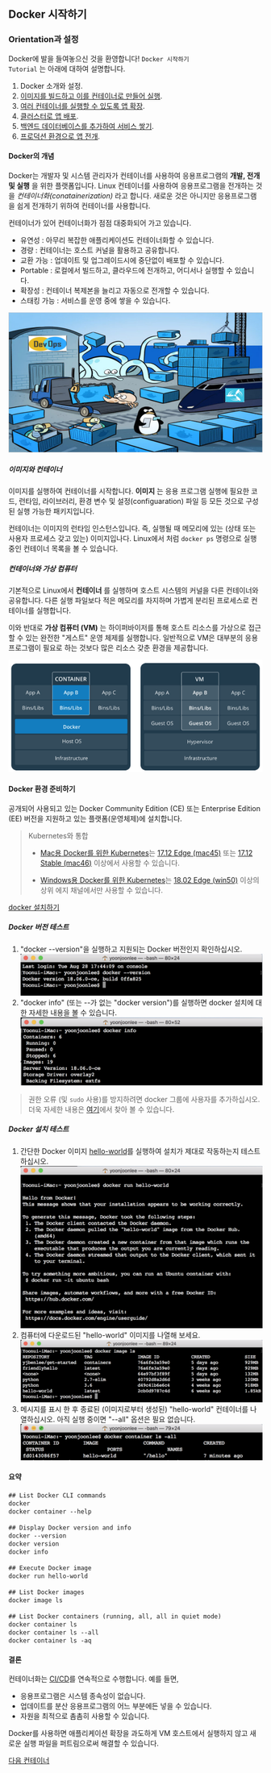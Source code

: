 Docker 시작하기
---------------

### Orientation과 설정

Docker에 발을 들여놓으신 것을 환영합니다! <code>Docker 시작하기 Tutorial</code> 는 아래에 대하여 설명합니다.

1.	Docker 소개와 설정.
2.	[이미지를 빌드하고 이를 컨테이너로 만들어 실행](containers.md).
3.	[여러 컨테이너를 실행할 수 있도록 앱 확장](services.md).
4.	[클러스터로 앱 배포](swarms.md).
5.	[백엔드 데이터베이스를 추가하여 서비스 쌓기](stacks.md).
6.	[프로덕션 환경으로 앱 전개](deploy.md).

#### Docker의 개념

Docker는 개발자 및 시스템 관리자가 컨테이너를 사용하여 응용프로그램의 **개발, 전개 및 실행** 을 위한 플랫폼입니다. Linux 컨테이너를 사용하여 응용프로그램을 전개하는 것을 *컨테이너화(conatainerization)* 라고 합니다. 새로운 것은 아니지만 응용프로그램을 쉽게 전개하기 위하여 컨테이너를 사용합니다.

컨테이너가 있어 컨테이너화가 점점 대중화되어 가고 있습니다.

-	유연성 : 아무리 복잡한 애플리케이션도 컨테이너화할 수 있습니다.
-	경량 : 컨테이너는 호스트 커널을 활용하고 공유합니다.
-	교환 가능 : 업데이트 및 업그레이드시에 중단없이 배포할 수 있습니다.
-	Portable : 로컬에서 빌드하고, 클라우드에 전개하고, 어디서나 실행할 수 있습니다.
-	확장성 : 컨테이너 복제본을 늘리고 자동으로 전개할 수 있습니다.
-	스태킹 가능 : 서비스를 운영 중에 쌓을 수 있습니다.

![docker_containers](Pics/docker-containers.png)

##### 이미지와 컨테이너

이미지를 실행하여 컨테이너를 시작합니다. **이미지** 는 응용 프로그램 실행에 필요한 코드, 런타임, 라이브러리, 환경 변수 및 설정(configuaration) 파일 등 모든 것으로 구성된 실행 가능한 패키지입니다.

컨테이너는 이미지의 런타임 인스턴스입니다. 즉, 실행될 때 메모리에 있는 (상태 또는 사용자 프로세스 갖고 있는) 이미지입나다. Linux에서 처럼 <code>docker ps</code> 명령으로 실행 중인 컨테이너 목록을 볼 수 있습니다.

##### 컨테이너와 가상 컴퓨터

기본적으로 Linux에서 **컨테이너** 를 실행하며 호스트 시스템의 커널을 다른 컨테이너와 공유합니다. 다른 실행 파일보다 적은 메모리를 차지하며 가볍게 분리된 프로세스로 컨테이너를 실행합니다.

이와 반대로 **가상 컴퓨터 (VM)** 는 하이퍼바이저를 통해 호스트 리소스를 가상으로 접근할 수 있는 완전한 "게스트" 운영 체제를 실행합니다. 일반적으로 VM은 대부분의 응용프로그램이 필요로 하는 것보다 많은 리소스 갖춘 환경을 제공합니다.

![container_VM](Pics/screen_shot-03.png)

#### Docker 환경 준비하기

공개되어 사용되고 있는 Docker Community Edition (CE) 또는 Enterprise Edition (EE) 버전을 지원하고 있는 플랫폼(운영체제)에 설치합니다.

> Kubernetes와 통합
>
> -	[Mac용 Docker를 위한 Kubernetes](https://docs.docker.com/docker-for-mac/kubernetes/)는 [17.12 Edge (mac45)](https://docs.docker.com/docker-for-mac/edge-release-notes/#docker-community-edition-18050-ce-mac67-2018-06-07) 또는 [17.12 Stable (mac46)](https://docs.docker.com/docker-for-mac/release-notes/#docker-community-edition-17120-ce-mac47-2018-01-12) 이상에서 사용할 수 있습니다.
>
> -	[Windows용 Docker를 위한 Kubernetes](https://docs.docker.com/docker-for-windows/kubernetes/)는 [18.02 Edge (win50)](https://docs.docker.com/docker-for-windows/edge-release-notes/#docker-community-edition-18020-ce-rc1-win50-2018-01-26) 이상의 상위 에지 채널에서만 사용할 수 있습니다.
>

[docker 설치하기](aboutDockerCE.md)

##### Docker 버전 테스트

1.	"docker --version"을 실행하고 지원되는 Docker 버전인지 확인하십시오. ![docker_version](Pics/screen_shot-04.png)
2.	"docker info" (또는 --가 없는 "docker version")를 실행하면 docker 설치에 대한 자세한 내용을 볼 수 있습니다. ![docker_info](Pics/screen_shot-05.png)

> 권한 오류 (및 <code>sudo</code> 사용)를 방지하려면 docker 그룹에 사용자를 추가하십시오. 더욱 자세한 내용은 [여기](https://docs.docker.com/install/linux/linux-postinstall/)에서 찾아 볼 수 있습니다.

##### Docker 설치 테스트

1.	간단한 Docker 이미지 [hello-world](https://hub.docker.com/_/hello-world/)를 실행하여 설치가 제대로 작동하는지 테스트하십시오. ![docker_hello-world](Pics/screen_shot-06.png)
2.	컴퓨터에 다운로드된 "hello-world" 이미지를 나열해 보세요. ![docker_image_ls](Pics/screen_shot-07.png)
3.	메시지를 표시 한 후 종료된 (이미지로부터 생성된) "hello-world" 컨테이너를 나열하십시오. 아직 실행 중이면 "--all" 옵션은 필요 없습니다. ![docker_containers_ls](Pics/screen_shot-08.png)

#### 요약

```
## List Docker CLI commands
docker
docker container --help

## Display Docker version and info
docker --version
docker version
docker info

## Execute Docker image
docker run hello-world

## List Docker images
docker image ls

## List Docker containers (running, all, all in quiet mode)
docker container ls
docker container ls --all
docker container ls -aq
```

#### 결론

컨테이너화는 [CI/CD](https://www.docker.com/solutions/cicd)를 연속적으로 수행합니다. 예를 들면,

-	응용프로그램은 시스템 종속성이 없습니다.
-	업데이트를 분산 응용프로그램의 어느 부분에든 넣을 수 있습니다.
-	자원을 최적으로 촘촘히 사용할 수 있습니다.

Docker를 사용하면 애플리케이션 확장을 과도하게 VM 호스트에서 실행하지 않고 새로운 실행 파일을 퍼트림으로써 해결할 수 있습니다.

[다음 컨테이너](containers.md)
